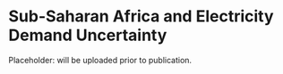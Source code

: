 # Sub-Saharan Africa and Electricity Demand Uncertainty

Placeholder: will be uploaded prior to publication.
